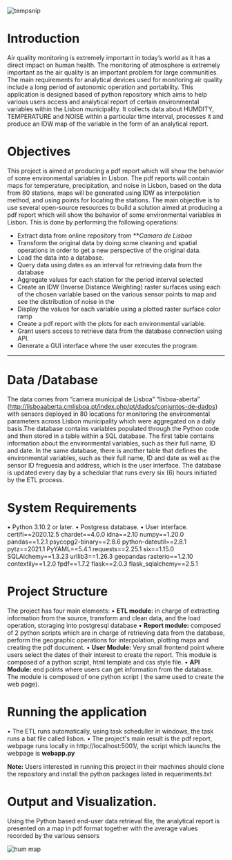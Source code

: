 ![tempsnip](https://user-images.githubusercontent.com/99036519/154965295-c1aac7d9-bcbe-4c07-af10-b0ff46810e8c.png)

# Introduction
Air quality monitoring is extremely important in today’s world as it has a direct impact on human health. The monitoring of atmosphere is extremely important as the air quality is an important problem for large communities. The main requirements for analytical devices used for monitoring air quality include a long period of autonomic operation and portability.
           This application is designed based of python repository which aims to help various users access and analytical report of certain environmental variables within the Lisbon municipality. It collects data about HUMDITY, TEMPERATURE and NOISE within a particular time interval, processes it and produce an IDW map of the variable in the form of an analytical report.
# Objectives
This project is aimed at producing a pdf report which will show the behavior of some environmental variables in Lisbon. The pdf reports will contain maps for temperature, precipitation, and noise in Lisbon, based on the data from 80 stations, maps will be generated using IDW as interpolation method, and using points for locating the stations.
The main objective is to use several open-source resources to build a solution aimed at producing a pdf report which will show the behavior of some environmental variables in Lisbon. This is done by performing the following operations:
* Extract data from online repository from ***Camara de Lisboa*
* Transform the original data by doing some cleaning and spatial operations in order to get a new perspective of the original data.
* Load the data into a database.
* Query data using dates as an interval for retrieving data from the database
* Aggregate values for each station for the period interval selected
* Create an IDW (Inverse Distance Weighting) raster surfaces using each of the chosen variable based on the various sensor points to map and see the distribution of noise in the
* Display the values for each variable using a plotted raster surface color ramp
* Create a pdf report with the plots for each environmental variable.
* Grant users access to retrieve data from the database connection using API.
* Generate a GUI interface where the user executes the program.
___________________________________________________________________________________________
# Data /Database 
The data comes from “camera municipal de Lisboa” “lisboa-aberta” (http://lisboaaberta.cmlisboa.pt/index.php/pt/dados/conjuntos-de-dados) with sensors deployed in 80 locations for monitoring the environmental parameters across Lisbon municipality which were aggregated on a daily basis.The database contains variables populated through the Python code and then stored in a table within a SQL database. The first table contains information about the environmental variables, such as their full name, ID and date. In the same database, there is another table that defines the environmental variables, such as their full name, ID and date as well as the sensor ID freguesia and address, which is the user interface. The database is updated every day by a schedular that runs every six (6) hours initiated by the ETL process.

# System Requirements 
• Python 3.10.2 or later.
• Postgress database.
• User interface.
certifi==2020.12.5
chardet==4.0.0
idna==2.10
numpy==1.20.0
pandas==1.2.1
psycopg2-binary==2.8.6
python-dateutil==2.8.1
pytz==2021.1
PyYAML==5.4.1
requests==2.25.1
six==1.15.0
SQLAlchemy==1.3.23
urllib3==1.26.3
geopandas
rasterio==1.2.10
contextily==1.2.0
fpdf==1.7.2
flask==2.0.3
flask_sqlalchemy==2.5.1
 

# Project Structure

The project has four main elements:
• **ETL module:** in charge of extracting information from the source, transform and clean data, and the load operation, storaging into postgresql database
• **Report module:** composed of 2 python scripts which are in charge of retrieving data from the database, perform the geographic operations for interpolation, plotting maps and creating the pdf document.
• **User Module:** Very small frontend point where users select the dates of their interest to create the report. This module is composed of a python script, html template and css style file.
• **API Module:** end points where users can get information from the database. The module is composed of one python script ( the same used to create the web page).


 # Running the application
• The ETL runs automatically, using task scheduller in windows, the task runs a bat file called lisbon.
• The project's main result is the pdf report, webpage runs locally in http://localhost:5001/, the script which launchs the webpage is **webapp.py**

**Note:** Users interested in running this project in their machines should clone the repository and install the python packages listed in requeriments.txt

# Output and Visualization.
Using the Python based end-user data retrieval file, the analytical report is presented on a map in pdf format together with the average values recorded by the various sensors

![hum map](https://user-images.githubusercontent.com/99036519/155208685-308f501f-bc61-4aef-a4a2-c7212cc85b5d.JPG)







